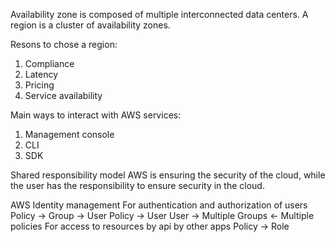 Availability zone is composed of multiple interconnected data centers.
A region is a cluster of availability zones.

Resons to chose a region:
1. Compliance
2. Latency
3. Pricing
4. Service availability

Main ways to interact with AWS services:
1. Management console
2. CLI
3. SDK

Shared responsibility model
AWS is ensuring the security of the cloud, while the user has the responsibility to ensure security in the cloud.


AWS Identity management
For authentication and authorization of users
	Policy -> Group -> User
	Policy -> User
	User -> Multiple Groups <- Multiple policies
For access to resources by api by other apps
    Policy -> Role

